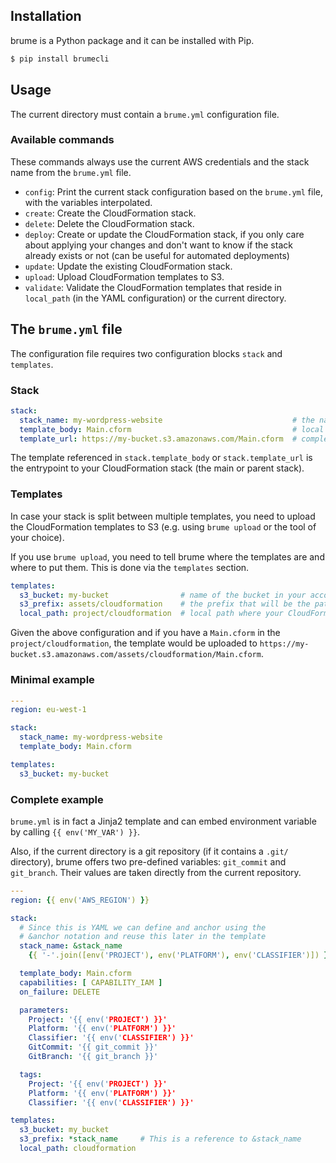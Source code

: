 ## Installation

brume is a Python package and it can be installed with Pip.

```sh
$ pip install brumecli
```

## Usage

The current directory must contain a `brume.yml` configuration file.

### Available commands

These commands always use the current AWS credentials and the stack name from the `brume.yml` file.

* `config`: Print the current stack configuration based on the `brume.yml` file, with the variables interpolated.
* `create`: Create the CloudFormation stack.
* `delete`: Delete the CloudFormation stack.
* `deploy`: Create or update the CloudFormation stack, if you only care about applying your changes and don't want to know if the stack already exists or not (can be useful for automated deployments)
* `update`: Update the existing CloudFormation stack.
* `upload`: Upload CloudFormation templates to S3.
* `validate`: Validate the CloudFormation templates that reside in `local_path` (in the YAML configuration) or the current directory.

## The `brume.yml` file

The configuration file requires two configuration blocks `stack` and `templates`.

### Stack

```yaml
stack:
  stack_name: my-wordpress-website                             # the name of the CloudFormation stack
  template_body: Main.cform                                    # local path to the main CloudFormation template
  template_url: https://my-bucket.s3.amazonaws.com/Main.cform  # complete URL to the main CloudFormation template on S3
```

The template referenced in `stack.template_body` or `stack.template_url` is the entrypoint to your CloudFormation stack (the main or parent stack).

### Templates

In case your stack is split between multiple templates, you need to upload the CloudFormation templates to S3 (e.g. using `brume upload` or the tool of your choice).

If you use `brume upload`, you need to tell brume where the templates are and where to put them. This is done via the `templates` section.

```yaml
templates:
  s3_bucket: my-bucket                # name of the bucket in your account in which to store the templates
  s3_prefix: assets/cloudformation    # the prefix that will be the path of every template on S3
  local_path: project/cloudformation  # local path where your CloudFormation templates are
```

Given the above configuration and if you have a `Main.cform` in the `project/cloudformation`, the template would be uploaded to `https://my-bucket.s3.amazonaws.com/assets/cloudformation/Main.cform`.

### Minimal example

```yaml
---
region: eu-west-1

stack:
  stack_name: my-wordpress-website
  template_body: Main.cform

templates:
  s3_bucket: my-bucket
```

### Complete example

`brume.yml` is in fact a Jinja2 template and can embed environment variable by calling `{{ env('MY_VAR') }}`.

Also, if the current directory is a git repository (if it contains a `.git/` directory), brume offers two pre-defined variables: `git_commit` and `git_branch`.
Their values are taken directly from the current repository.

```yaml
---
region: {{ env('AWS_REGION') }}

stack:
  # Since this is YAML we can define and anchor using the
  # &anchor notation and reuse this later in the template
  stack_name: &stack_name
    {{ '-'.join([env('PROJECT'), env('PLATFORM'), env('CLASSIFIER')]) }}

  template_body: Main.cform
  capabilities: [ CAPABILITY_IAM ]
  on_failure: DELETE

  parameters:
    Project: '{{ env('PROJECT') }}'
    Platform: '{{ env('PLATFORM') }}'
    Classifier: '{{ env('CLASSIFIER') }}'
    GitCommit: '{{ git_commit }}'
    GitBranch: '{{ git_branch }}'

  tags:
    Project: '{{ env('PROJECT') }}'
    Platform: '{{ env('PLATFORM') }}'
    Classifier: '{{ env('CLASSIFIER') }}'

templates:
  s3_bucket: my_bucket
  s3_prefix: *stack_name     # This is a reference to &stack_name
  local_path: cloudformation
```
